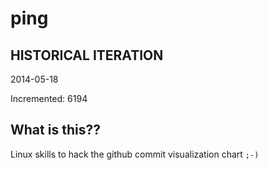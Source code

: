 # ping

## HISTORICAL ITERATION
2014-05-18

Incremented: 6194

## What is this?? 
Linux skills to hack the github commit visualization chart `;-)`
